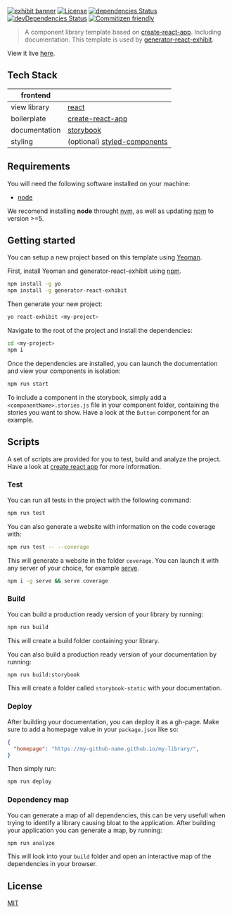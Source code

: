 [![exhibit banner](https://raw.githubusercontent.com/au-re/react-exhibit/gh-pages/static/media/exhibit.png)](https://github.com/au-re/react-exhibit-template)
[![License](https://img.shields.io/packagist/l/doctrine/orm.svg?style=flat-square)](https://github.com/au-re/react-exhibit-template/blob/master/LICENSE)
[![dependencies Status](https://david-dm.org/au-re/react-exhibit-template/status.svg?style=flat-square)](https://david-dm.org/au-re/react-exhibit-template)
[![devDependencies Status](https://david-dm.org/au-re/react-exhibit-template/dev-status.svg?style=flat-square)](https://david-dm.org/au-re/react-exhibit-template?type=dev)
[![Commitizen friendly](https://img.shields.io/badge/commitizen-friendly-brightgreen.svg)](http://commitizen.github.io/cz-cli/)

> A component library template based on [create-react-app](https://github.com/facebook/create-react-app). Including documentation. This template is used by [generator-react-exhibit](generator-react-exhibit).

View it live [here](https://au-re.github.io/react-exhibit-template/).

## Tech Stack

| frontend          |             |
| ------------------|-------------|
| view library      | [react](https://reactjs.org/) |
| boilerplate       | [create-react-app](https://github.com/facebook/create-react-app)|
| documentation     | [storybook](https://github.com/storybooks/storybook) |
| styling           | (optional) [styled-components ](https://github.com/styled-components/styled-components) |

## Requirements

You will need the following software installed on your machine:

- [node](https://nodejs.org/en/)

We recomend installing **node** throught [nvm](https://github.com/creationix/nvm), as well as
updating [npm](https://www.npmjs.com/) to version >=5.

## Getting started

You can setup a new project based on this template using [Yeoman](http://yeoman.io).

First, install Yeoman and generator-react-exhibit using [npm](https://www.npmjs.com/).

```bash
npm install -g yo
npm install -g generator-react-exhibit
```

Then generate your new project:

```bash
yo react-exhibit <my-project>
```

Navigate to the root of the project and install the dependencies:

```sh
cd <my-project>
npm i
```

Once the dependencies are installed, you can launch the documentation and view your components in
isolation:

```sh
npm run start
```

To include a component in the storybook, simply add a `<componentName>.stories.js` file in your
component folder, containing the stories you want to show. Have a look at the `Button` component for
an example.

## Scripts

A set of scripts are provided for you to test, build and analyze the project. Have a look at [create react app](https://github.com/facebook/create-react-app) for more information.

### Test

You can run all tests in the project with the following command:

```sh
npm run test
```

You can also generate a website with information on the code coverage with:

```sh
npm run test -- --coverage
```

This will generate a website in the folder `coverage`. You can launch it with any server of your
choice, for example [serve](https://www.npmjs.com/package/serve).

```sh
npm i -g serve && serve coverage
```

### Build

You can build a production ready version of your library by running:

```sh
npm run build
```

This will create a build folder containing your library.

You can also build a production ready version of your documentation by running:

```sh
npm run build:storybook
```

This will create a folder called `storybook-static` with your documentation.

### Deploy

After building your documentation, you can deploy it as a gh-page.
Make sure to add a homepage value in your `package.json` like so:

```json
{
  "homepage": "https://my-github-name.github.io/my-library/",
}
```

Then simply run:
```sh
npm run deploy
```

### Dependency map

You can generate a map of all dependencies, this can be very usefull when trying to identify a
library causing bloat to the application. After building your application you can generate a map,
by running:

```sh
npm run analyze
```

This will look into your `build` folder and open an interactive map of the dependencies in your
browser.

## License

[MIT](https://github.com/au-re/fresh-start/blob/master/LICENSE)
